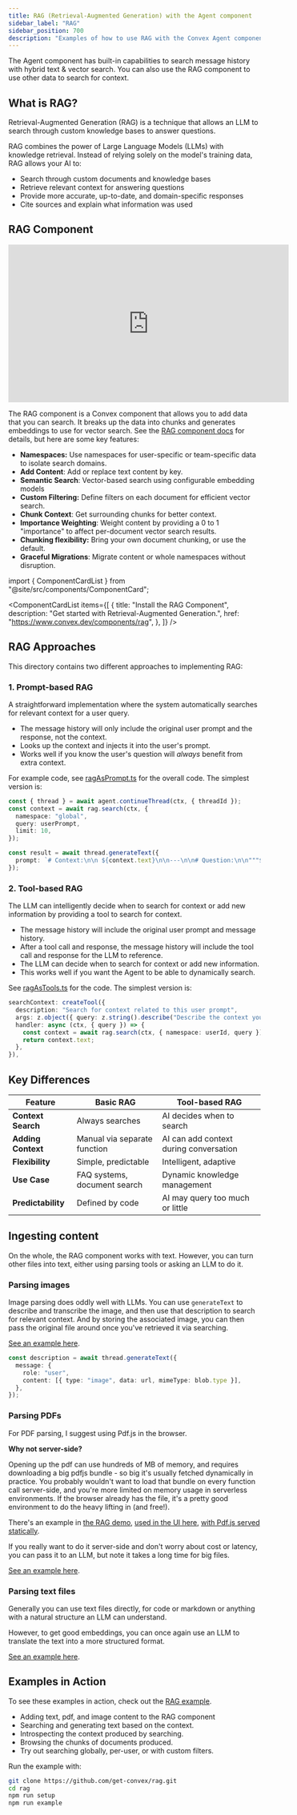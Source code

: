 ```yaml
---
title: RAG (Retrieval-Augmented Generation) with the Agent component
sidebar_label: "RAG"
sidebar_position: 700
description: "Examples of how to use RAG with the Convex Agent component"
---
```


The Agent component has built-in capabilities to search message history with
hybrid text & vector search. You can also use the RAG component to use other
data to search for context.

## What is RAG?

Retrieval-Augmented Generation (RAG) is a technique that allows an LLM to search
through custom knowledge bases to answer questions.

RAG combines the power of Large Language Models (LLMs) with knowledge retrieval.
Instead of relying solely on the model's training data, RAG allows your AI to:

- Search through custom documents and knowledge bases
- Retrieve relevant context for answering questions
- Provide more accurate, up-to-date, and domain-specific responses
- Cite sources and explain what information was used

## RAG Component

<div className="center-image" style={{ maxWidth: "560px" }}>
  <iframe
    width="560"
    height="315"
    src="https://www.youtube.com/embed/dGmtAmdAaFs?si=ce-M8pt6EWDZ8tfd"
    title="RAG Component YouTube Video"
    frameborder="0"
    allow="accelerometer; autoplay; clipboard-write; encrypted-media; gyroscope; picture-in-picture; web-share"
    referrerpolicy="strict-origin-when-cross-origin"
    allowfullscreen
  ></iframe>
</div>

The RAG component is a Convex component that allows you to add data that you can
search. It breaks up the data into chunks and generates embeddings to use for
vector search. See the [RAG component docs](https://convex.dev/components/rag)
for details, but here are some key features:

- **Namespaces:** Use namespaces for user-specific or team-specific data to
  isolate search domains.
- **Add Content**: Add or replace text content by key.
- **Semantic Search**: Vector-based search using configurable embedding models
- **Custom Filtering:** Define filters on each document for efficient vector
  search.
- **Chunk Context**: Get surrounding chunks for better context.
- **Importance Weighting**: Weight content by providing a 0 to 1 "importance" to
  affect per-document vector search results.
- **Chunking flexibility:** Bring your own document chunking, or use the
  default.
- **Graceful Migrations**: Migrate content or whole namespaces without
  disruption.

import { ComponentCardList } from "@site/src/components/ComponentCard";

<ComponentCardList
  items={[
    {
      title: "Install the RAG Component",
      description: "Get started with Retrieval-Augmented Generation.",
      href: "https://www.convex.dev/components/rag",
    },
  ]}
/>

## RAG Approaches

This directory contains two different approaches to implementing RAG:

### 1. Prompt-based RAG

A straightforward implementation where the system automatically searches for
relevant context for a user query.

- The message history will only include the original user prompt and the
  response, not the context.
- Looks up the context and injects it into the user's prompt.
- Works well if you know the user's question will _always_ benefit from extra
  context.

For example code, see
[ragAsPrompt.ts](https://github.com/get-convex/agent/blob/main/example/convex/rag/ragAsPrompt.ts)
for the overall code. The simplest version is:

```ts
const { thread } = await agent.continueThread(ctx, { threadId });
const context = await rag.search(ctx, {
  namespace: "global",
  query: userPrompt,
  limit: 10,
});

const result = await thread.generateText({
  prompt: `# Context:\n\n ${context.text}\n\n---\n\n# Question:\n\n"""${userPrompt}\n"""`,
});
```

### 2. Tool-based RAG

The LLM can intelligently decide when to search for context or add new
information by providing a tool to search for context.

- The message history will include the original user prompt and message history.
- After a tool call and response, the message history will include the tool call
  and response for the LLM to reference.
- The LLM can decide when to search for context or add new information.
- This works well if you want the Agent to be able to dynamically search.

See
[ragAsTools.ts](https://github.com/get-convex/agent/blob/main/example/convex/rag/ragAsTools.ts)
for the code. The simplest version is:

```ts
searchContext: createTool({
  description: "Search for context related to this user prompt",
  args: z.object({ query: z.string().describe("Describe the context you're looking for") }),
  handler: async (ctx, { query }) => {
    const context = await rag.search(ctx, { namespace: userId, query });
    return context.text;
  },
}),
```

## Key Differences

| Feature            | Basic RAG                    | Tool-based RAG                         |
| ------------------ | ---------------------------- | -------------------------------------- |
| **Context Search** | Always searches              | AI decides when to search              |
| **Adding Context** | Manual via separate function | AI can add context during conversation |
| **Flexibility**    | Simple, predictable          | Intelligent, adaptive                  |
| **Use Case**       | FAQ systems, document search | Dynamic knowledge management           |
| **Predictability** | Defined by code              | AI may query too much or little        |

## Ingesting content

On the whole, the RAG component works with text. However, you can turn other
files into text, either using parsing tools or asking an LLM to do it.

### Parsing images

Image parsing does oddly well with LLMs. You can use `generateText` to describe
and transcribe the image, and then use that description to search for relevant
context. And by storing the associated image, you can then pass the original
file around once you've retrieved it via searching.

[See an example here](https://github.com/get-convex/rag/blob/main/example/convex/getText.ts#L28-L42).

```ts
const description = await thread.generateText({
  message: {
    role: "user",
    content: [{ type: "image", data: url, mimeType: blob.type }],
  },
});
```

### Parsing PDFs

For PDF parsing, I suggest using Pdf.js in the browser.

**Why not server-side?**

Opening up the pdf can use hundreds of MB of memory, and requires downloading a
big pdfjs bundle - so big it's usually fetched dynamically in practice. You
probably wouldn't want to load that bundle on every function call server-side,
and you're more limited on memory usage in serverless environments. If the
browser already has the file, it's a pretty good environment to do the heavy
lifting in (and free!).

There's an example in
[the RAG demo](https://github.com/get-convex/rag/blob/main/example/src/pdfUtils.ts#L14),
[used in the UI here](https://github.com/get-convex/rag/blob/main/example/src/components/UploadSection.tsx#L51),
[with Pdf.js served statically](https://github.com/get-convex/rag/blob/main/example/public/pdf-worker/).

If you really want to do it server-side and don't worry about cost or latency,
you can pass it to an LLM, but note it takes a long time for big files.

[See an example here](https://github.com/get-convex/rag/blob/main/example/convex/getText.ts#L50-L65).

### Parsing text files

Generally you can use text files directly, for code or markdown or anything with
a natural structure an LLM can understand.

However, to get good embeddings, you can once again use an LLM to translate the
text into a more structured format.

[See an example here](https://github.com/get-convex/rag/blob/main/example/convex/getText.ts#L68-L89).

## Examples in Action

To see these examples in action, check out the
[RAG example](https://github.com/get-convex/rag/blob/main/example/convex/example.ts).

- Adding text, pdf, and image content to the RAG component
- Searching and generating text based on the context.
- Introspecting the context produced by searching.
- Browsing the chunks of documents produced.
- Try out searching globally, per-user, or with custom filters.

Run the example with:

```bash
git clone https://github.com/get-convex/rag.git
cd rag
npm run setup
npm run example
```
